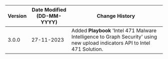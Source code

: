 | **Version** | **Date Modified (DD-MM-YYYY)** | **Change History**                          |
|-------------|--------------------------------|---------------------------------------------|
| 3.0.0       | 27-11-2023                     |  Added **Playbook** 'Intel 471 Malware Intelligence to Graph Security' using new upload indicators API to Intel 471 Solution.                             |